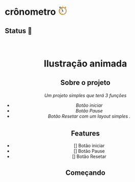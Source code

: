 # crônometro    <img src="/assets/reloj.gif" alt="Logo Repo" width="30">
## Status :construction:
<br>
<div align="center">
   <h1> Ilustração animada</h1>
    
## Sobre o projeto

<h6> 
    Um projeto simples que terá 3 funções <br>
    
-  Botão iniciar
-  Botão Pause
-  Botão Resetar
com um layout simples .
    
</h6>

## Features

- [] Botão iniciar
- [] Botão Pause
- [] Botão Resetar


## Começando